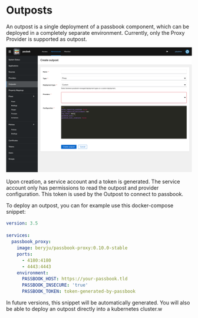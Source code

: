 # Outposts

An outpost is a single deployment of a passbook component, which can be deployed in a completely separate environment. Currently, only the Proxy Provider is supported as outpost.

![](outposts.png)

Upon creation, a service account and a token is generated. The service account only has permissions to read the outpost and provider configuration. This token is used by the Outpost to connect to passbook.

To deploy an outpost, you can for example use this docker-compose snippet:

```yaml
version: 3.5

services:
  passbook_proxy:
    image: beryju/passbook-proxy:0.10.0-stable
    ports:
      - 4180:4180
      - 4443:4443
    environment:
      PASSBOOK_HOST: https://your-passbook.tld
      PASSBOOK_INSECURE: 'true'
      PASSBOOK_TOKEN: token-generated-by-passbook
```

In future versions, this snippet will be automatically generated. You will also be able to deploy an outpost directly into a kubernetes cluster.w
